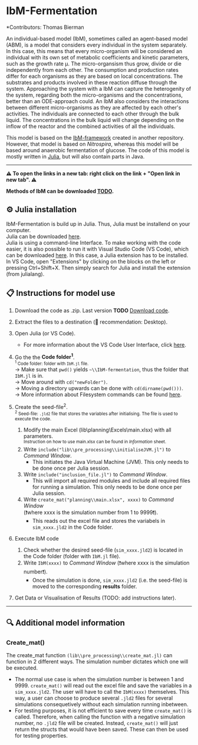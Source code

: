# IbM-Fermentation

*Contributors: Thomas Bierman

An individual-based model (IbM), sometimes called an agent-based model (ABM), is a model that considers every individual in the system separately.
In this case, this means that every micro-organism will be considered an individual with its own set of metabolic coefficients and kinetic parameters, such as the growth rate µ. The micro-organsism thus grow, divide or die independently from each other. The consumption and production rates differ for each organisms as they are based on local concentrations. The substrates and products involved in these reaction diffuse through the system. Approaching the system with a IbM can capture the heterogenity of the system, regarding both the micro-organisms and the concentrations, better than an ODE-approach could. An IbM also considers the interactions between different micro-organisms as they are affected by each other's activities.
The individuals are connected to each other through the bulk liquid. The concentrations in the bulk liquid will change depending on the inflow of the reactor and the combined activities of all the individuals.

This model is based on the [IbM-framework](https://github.com/Computational-Platform-IbM/IbM) created in another repository. However, that model is based on _Nitrospira_, whereas this model will be based around
anaerobic fermentation of glucose. The code of this model is mostly written in [Julia](https://julialang.org/), but will also contain parts in Java.
_______________________________

**:warning: To open the links in a new tab: right click on the link + "Open link in new tab". :warning:**

**Methods of IbM can be downloaded [TODO]().**

## :gear: Julia installation
IbM-Fermentation is build up in Julia. Thus, Julia must be installend on your computer.
<br> Julia can be downloaded [here](https://julialang.org/downloads/).
<br> Julia is using a command-line Interface. To make working with the code easier, it is also possible to run it with Visual Studio Code (VS Code), which can be downloaded [here](https://code.visualstudio.com/Download). In this case, a Julia extension has to be installed. In VS Code, open "Extensions" by clicking on the blocks on the left or pressing Ctrl+Shift+X. Then simply search for Julia and install the extension (from julialang).

## :clipboard: Instructions for model use
1. Download the code as .zip. Last version **TODO** [Download code]().
2. Extract the files to a destination (🌟 recommendation: Desktop).
3. Open Julia (or VS Code).
    - For more information about the VS Code User Interface, click [here](https://code.visualstudio.com/docs/getstarted/userinterface).
4. Go the the **Code folder<sup>1</sup>**.
<br><sup><sup>1</sup> Code folder: folder with `IbM.jl` file. </sup><br>
    → Make sure that `pwd()` yields `~\\IbM-fermentation`, thus the folder that `IbM.jl` is in. <br>
    → Move around with `cd("newFolder")`. <br>
    → Moving a directory upwards can be done with `cd(dirname(pwd()))`. <br>
    → More information about Filesystem commands can be found [here](https://docs.julialang.org/en/v1/base/file/).

5. Create the seed-file<sup>2</sup>.
<br><sup><sup>2</sup> Seed-file: `.jld2` file that stores the variables after initialising. The file is used to execute the code. </sup>
    1. Modify the main Excel (lib\planning\Excels\main.xlsx) with all parameters.<br>
    &#09;<sup>Instruction on how to use main.xlsx can be found in *Information* sheet.</sup><br>
    2. Write `include("lib\\pre_processing\\initialiseJVM.jl")` to *Command Window*.<br>
        - This initiates the Java Virtual Machine (JVM). This only needs to be done once per Julia session.<br>
    3. Write `include("inclusion_file.jl")` to *Command Window*.<br>
        - This will import all required modules and include all required files for running a simulation. This only needs to be done once per Julia session.<br>
    4. Write `create_mat("planning\\main.xlsx", xxxx)` to *Command Window* <br>(❗where xxxx is the simulation number from 1 to 9999❗).<br>
        - This reads out the excel file and stores the variabels in `sim_xxxx.jld2` in the Code folder.

6. Execute IbM code<br>
    1. Check whether the desired seed-file (`sim_xxxx.jld2`) is located in the Code folder (folder with `IbM.jl` file).<br>
    2. Write  `IbM(xxxx)` to *Command Window* (❗where xxxx is the simulation number❗).<br>
        - Once the simulation is done, `sim_xxxx.jld2` (i.e. the seed-file) is moved to the corresponding **results** folder.<br>
7. Get Data or Visualisation of Results (TODO: add instructions later).
__________________________
## :mag: Additional model information
### Create_mat()
The create_mat function `(lib\\pre_processing\\create_mat.jl)` can function in 2 different ways. The simulation number dictates which one will be executed.<br>
- The normal use case is when the simulation number is between 1 and 9999. `create_mat()` will read out the excel file and save the variables in a `sim_xxxx.jld2`. The user will have to call the `IbM(xxxx)` themselves. This way, a user can choose to produce several `.jld2` files for several simulations consequetively without each simulation running inbetween.<br>
- For testing purposes, it is not efficient to save every time `create_mat()` is called. Therefore, when calling the function with a negative simulation number, no `.jld2` file will be created. Instead, `create_mat()` will just return the structs that would have been saved. These can then be used for testing properties.<br>
